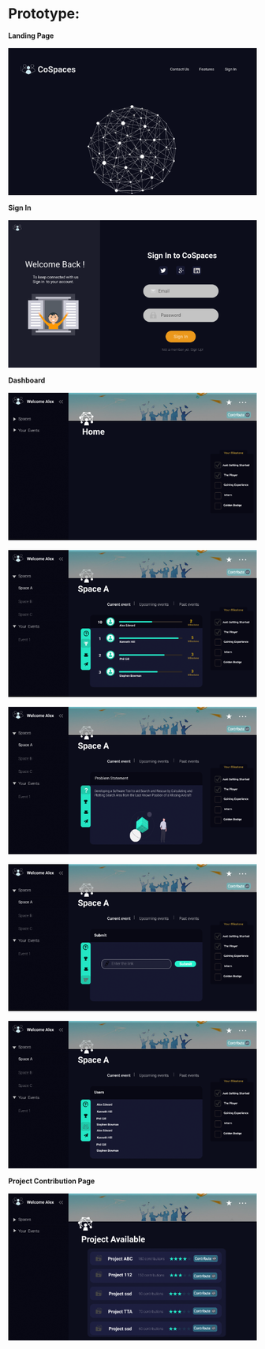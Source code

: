 <h1>Prototype:</h1>

<b>Landing Page</b>
<br><br>
<img src="https://github.com/cospacesco/cospace-frontend/blob/main/Prototype/landing_page.png">

<b>Sign In</b>
<br><br>
<img src="https://github.com/cospacesco/cospace-frontend/blob/main/Prototype/Login.png">

<b>Dashboard</b>
<br><br>
<img src="https://github.com/cospacesco/cospace-frontend/blob/main/Prototype/Dashboard_home.png">
<br><br>
<img src="https://github.com/cospacesco/cospace-frontend/blob/main/Prototype/Dashboard_leaderboard.png">
<br><br>
<img src="https://github.com/cospacesco/cospace-frontend/blob/main/Prototype/Dashboard_problemstatement.png">
<br><br>
<img src="https://github.com/cospacesco/cospace-frontend/blob/main/Prototype/Dashboardsubmit.png">
<br><br>
<img src="https://github.com/cospacesco/cospace-frontend/blob/main/Prototype/Dashboardusers.png">

<b>Project Contribution Page</b>
<br><br>
<img src="https://github.com/cospacesco/cospace-frontend/blob/main/Prototype/contributions.png">
